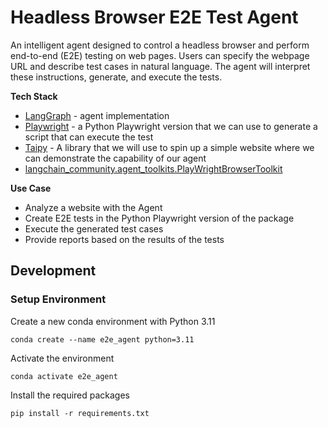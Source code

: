 # Headless Browser E2E Test Agent
An intelligent agent designed to control a headless browser and perform end-to-end (E2E) testing on web pages. Users can specify the webpage URL and describe test cases in natural language. The agent will interpret these instructions, generate, and execute the tests.

**Tech Stack**
- [LangGraph](https://langchain-ai.github.io/langgraph/) - agent implementation
- [Playwright](https://github.com/microsoft/playwright-python) - a Python Playwright version that we can use to generate a script that can execute the test
- [Taipy](https://taipy.io/) - A library that we will use to spin up a simple website where we can demonstrate the capability of our agent
- [langchain_community.agent_toolkits.PlayWrightBrowserToolkit](https://python.langchain.com/v0.1/docs/integrations/toolkits/playwright/)

**Use Case**
- Analyze a website with the Agent
- Create E2E tests in the Python Playwright version of the package
- Execute the generated test cases
- Provide reports based on the results of the tests

## Development

### Setup Environment
Create a new conda environment with Python 3.11
```
conda create --name e2e_agent python=3.11
```
Activate the environment
```
conda activate e2e_agent
```
Install the required packages
```
pip install -r requirements.txt
```